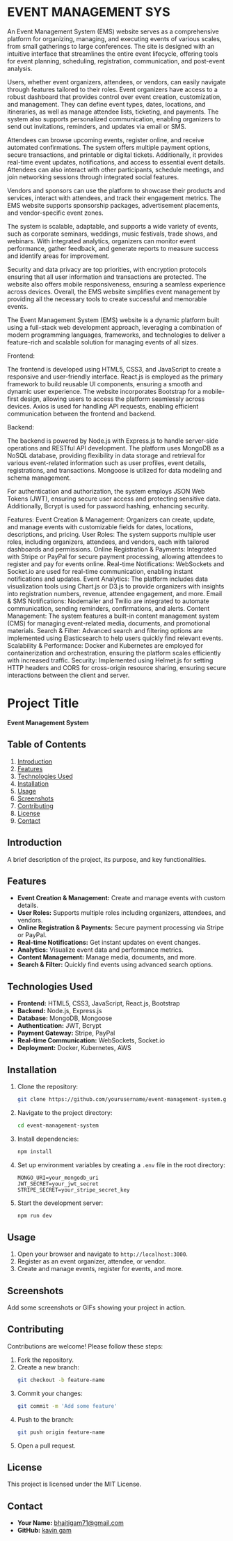 # EVENT MANAGEMENT SYS
<p>
An Event Management System (EMS) website serves as a comprehensive platform for organizing, managing, and executing events of various scales, from small gatherings to large conferences. The site is designed with an intuitive interface that streamlines the entire event lifecycle, offering tools for event planning, scheduling, registration, communication, and post-event analysis.
</p>

<p>
Users, whether event organizers, attendees, or vendors, can easily navigate through features tailored to their roles. Event organizers have access to a robust dashboard that provides control over event creation, customization, and management. They can define event types, dates, locations, and itineraries, as well as manage attendee lists, ticketing, and payments. The system also supports personalized communication, enabling organizers to send out invitations, reminders, and updates via email or SMS.
</p>

<p>
Attendees can browse upcoming events, register online, and receive automated confirmations. The system offers multiple payment options, secure transactions, and printable or digital tickets. Additionally, it provides real-time event updates, notifications, and access to essential event details. Attendees can also interact with other participants, schedule meetings, and join networking sessions through integrated social features.
</p>

<p>
Vendors and sponsors can use the platform to showcase their products and services, interact with attendees, and track their engagement metrics. The EMS website supports sponsorship packages, advertisement placements, and vendor-specific event zones.
</p>

<p>
The system is scalable, adaptable, and supports a wide variety of events, such as corporate seminars, weddings, music festivals, trade shows, and webinars. With integrated analytics, organizers can monitor event performance, gather feedback, and generate reports to measure success and identify areas for improvement.
</p>
<p>
Security and data privacy are top priorities, with encryption protocols ensuring that all user information and transactions are protected. The website also offers mobile responsiveness, ensuring a seamless experience across devices. Overall, the EMS website simplifies event management by providing all the necessary tools to create successful and memorable events.
</p>

<p>
The Event Management System (EMS) website is a dynamic platform built using a full-stack web development approach, leveraging a combination of modern programming languages, frameworks, and technologies to deliver a feature-rich and scalable solution for managing events of all sizes.
</p>

Frontend:
<p>
The frontend is developed using HTML5, CSS3, and JavaScript to create a responsive and user-friendly interface. React.js is employed as the primary framework to build reusable UI components, ensuring a smooth and dynamic user experience. The website incorporates Bootstrap for a mobile-first design, allowing users to access the platform seamlessly across devices. Axios is used for handling API requests, enabling efficient communication between the frontend and backend.
</p>

Backend:
<p>
The backend is powered by Node.js with Express.js to handle server-side operations and RESTful API development. The platform uses MongoDB as a NoSQL database, providing flexibility in data storage and retrieval for various event-related information such as user profiles, event details, registrations, and transactions. Mongoose is utilized for data modeling and schema management.
</p>

For authentication and authorization, the system employs JSON Web Tokens (JWT), ensuring secure user access and protecting sensitive data. Additionally, Bcrypt is used for password hashing, enhancing security.

Features:
Event Creation & Management: Organizers can create, update, and manage events with customizable fields for dates, locations, descriptions, and pricing.
User Roles: The system supports multiple user roles, including organizers, attendees, and vendors, each with tailored dashboards and permissions.
Online Registration & Payments: Integrated with Stripe or PayPal for secure payment processing, allowing attendees to register and pay for events online.
Real-time Notifications: WebSockets and Socket.io are used for real-time communication, enabling instant notifications and updates.
Event Analytics: The platform includes data visualization tools using Chart.js or D3.js to provide organizers with insights into registration numbers, revenue, attendee engagement, and more.
Email & SMS Notifications: Nodemailer and Twilio are integrated to automate communication, sending reminders, confirmations, and alerts.
Content Management: The system features a built-in content management system (CMS) for managing event-related media, documents, and promotional materials.
Search & Filter: Advanced search and filtering options are implemented using Elasticsearch to help users quickly find relevant events.
Scalability & Performance: Docker and Kubernetes are employed for containerization and orchestration, ensuring the platform scales efficiently with increased traffic.
Security: Implemented using Helmet.js for setting HTTP headers and CORS for cross-origin resource sharing, ensuring secure interactions between the client and server.



# Project Title
**Event Management System**

## Table of Contents
1. [Introduction](#introduction)
2. [Features](#features)
3. [Technologies Used](#technologies-used)
4. [Installation](#installation)
5. [Usage](#usage)
6. [Screenshots](#screenshots)
7. [Contributing](#contributing)
8. [License](#license)
9. [Contact](#contact)

## Introduction
A brief description of the project, its purpose, and key functionalities.

## Features
- **Event Creation & Management:** Create and manage events with custom details.
- **User Roles:** Supports multiple roles including organizers, attendees, and vendors.
- **Online Registration & Payments:** Secure payment processing via Stripe or PayPal.
- **Real-time Notifications:** Get instant updates on event changes.
- **Analytics:** Visualize event data and performance metrics.
- **Content Management:** Manage media, documents, and more.
- **Search & Filter:** Quickly find events using advanced search options.

## Technologies Used
- **Frontend:** HTML5, CSS3, JavaScript, React.js, Bootstrap
- **Backend:** Node.js, Express.js
- **Database:** MongoDB, Mongoose
- **Authentication:** JWT, Bcrypt
- **Payment Gateway:** Stripe, PayPal
- **Real-time Communication:** WebSockets, Socket.io
- **Deployment:** Docker, Kubernetes, AWS

## Installation
1. Clone the repository:
    ```bash
    git clone https://github.com/yourusername/event-management-system.git
    ```
2. Navigate to the project directory:
    ```bash
    cd event-management-system
    ```
3. Install dependencies:
    ```bash
    npm install
    ```
4. Set up environment variables by creating a `.env` file in the root directory:
    ```
    MONGO_URI=your_mongodb_uri
    JWT_SECRET=your_jwt_secret
    STRIPE_SECRET=your_stripe_secret_key
    ```
5. Start the development server:
    ```bash
    npm run dev
    ```

## Usage
1. Open your browser and navigate to `http://localhost:3000`.
2. Register as an event organizer, attendee, or vendor.
3. Create and manage events, register for events, and more.

## Screenshots
Add some screenshots or GIFs showing your project in action.

## Contributing
Contributions are welcome! Please follow these steps:
1. Fork the repository.
2. Create a new branch:
    ```bash
    git checkout -b feature-name
    ```
3. Commit your changes:
    ```bash
    git commit -m 'Add some feature'
    ```
4. Push to the branch:
    ```bash
    git push origin feature-name
    ```
5. Open a pull request.

## License
This project is licensed under the MIT License.

## Contact
- **Your Name:** [bhaitigam71@gmail.com](mailto:your-email@example.com)
- **GitHub:** [kavin gam](https://github.com/yourusername)
